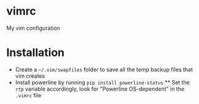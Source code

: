 # vimrc
My vim configuration

# Installation

* Create a `~/.vim/swapfiles` folder to save all the temp backup files that vim
creates
* Install powerline by running `pip install powerline-status`
** Set the `rtp` variable accordingly, look for "Powerline OS-dependent" in the
`.vimrc` file
